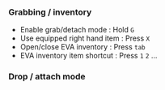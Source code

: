 ### Grabbing / inventory

- Enable grab/detach mode : Hold `G`
- Use equipped right hand item : Press `X`  
- Open/close EVA inventory : Press `tab`
- EVA inventory item shortcut : Press `1` `2` ...

### Drop / attach mode